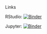 Links 

RStudio:  [![Binder](https://mybinder.org/badge_logo.svg)](https://mybinder.org/v2/gh/ChezVintz/IntroToStat/main?urlpath=rstudio)

Jupyter: [![Binder](https://mybinder.org/badge_logo.svg)](https://mybinder.org/v2/gh/ChezVintz/IntroToStat/HEAD)
